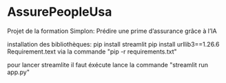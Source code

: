 # AssurePeopleUsa
Projet de la formation Simplon: Prédire une prime d’assurance grâce à l’IA

installation des bibliothèques:
pip install streamlit
pip install urllib3==1.26.6
Requirement.text via la commande "pip -r requirements.txt"

pour lancer streamlite il faut éxécute lance la commande "streamlit run app.py"
